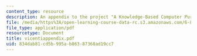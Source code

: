 ```yaml
---
content_type: resource
description: An appendix to the project "A Knowledge-Based Computer Purchasing Advisor".
file: /media/https%3A/open-learning-course-data-rc.s3.amazonaws.com/6-871-knowledge-based-applications-systems-spring-2005/834dab81cd5b995ab86387368ad19cc7_vicentiappendix.pdf
file_type: application/pdf
resourcetype: Document
title: vicentiappendix.pdf
uid: 834dab81-cd5b-995a-b863-87368ad19cc7
---
```

